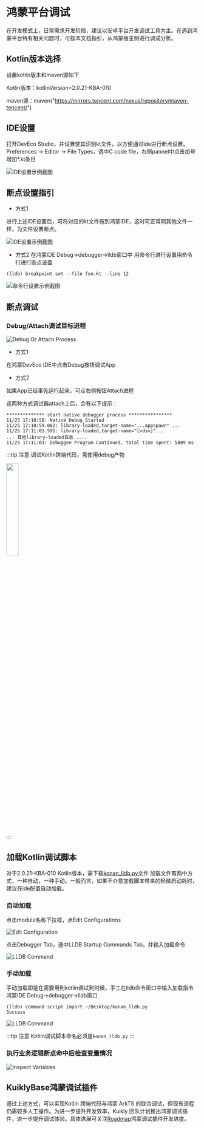 # 鸿蒙平台调试

在开发模式上，日常需求开发阶段，建议以安卓平台开发调试工具为主。在遇到鸿蒙平台特有相关问题时，可按本文档指引，从鸿蒙宿主侧进行调试分析。

## Kotlin版本选择

设置kotlin版本和maven源如下

Kotlin版本：kotlinVersion=2.0.21-KBA-010

maven源：maven("https://mirrors.tencent.com/nexus/repository/maven-tencent/")


## IDE设置

打开DevEco Studio，并设置使其识别kt文件，以方便通过ide进行断点设置。
Preferences -> Editor -> File Types，选中C code file，右侧pannel中点击加号增加*.kt条目

![IDE设置示例截图](./img/ohos-debug-ide-setting.png)


## 断点设置指引

* 方式1

进行上述IDE设置后，可将对应的kt文件拖到鸿蒙IDE，这时可正常同其他文件一样，为文件设置断点。

![IDE设置示例截图](./img/ohos-debug-breakpoint-1.png)

* 方式2
在鸿蒙IDE Debug->debugger->lldb窗口中 用命令行进行设置用命令行进行断点设置

``` shell
(lldb) breakpoint set --file foo.kt --line 12
```
![命令行设置示例截图](./img/ohos-debug-breakpoint-2.png)

## 断点调试

### Debug/Attach调试目标进程

![Debug Or Attach Process](./img/ohos-debug-attach.png)
* 方式1

在鸿蒙DevEco IDE中点击Debug按钮调试App

* 方式2

如果App已经事先运行起来，可点右侧按钮Attach进程

这两种方式调试器attach上后，会有以下提示：

``` log
************** start native debugger process ****************
11/25 17:10:58: Native Debug Started
11/25 17:10:59.002: library-loaded,target-name="...appspawn" ...
11/25 17:11:03.591: library-loaded,target-name="[vdso]"...
... 其他library-loaded日志 ....
11/25 17:11:03: Debuggee Program Continued, total time spent: 5809 ms
```
:::tip 注意
调试Kotlin跨端代码，需使用debug产物
<div>
<img src="./img/so_dir.png" width="25%">
</div>
:::

## 加载Kotlin调试脚本
对于2.0.21-KBA-010 Kotlin版本，需下载[konan_lldb.py](https://vfiles.gtimg.cn/wuji_dashboard/xy/starter/2a6c8dff.py)文件
加载文件有两中方式，一种自动，一种手动，一般而言，如果不介意加载脚本带来的轻微启动耗时，建议在ide配置自动加载。

### 自动加载

点击module名称下拉框，点Edit Configurations

![Edit Configuration](./img/ohos-debug-edit-config.png)

点击Debugger Tab，选中LLDB Startup Commands Tab，并输入加载命令

![LLDB Command](./img/ohos-debug-lldb-command.png)


### 手动加载
手动加载即是在需要用到kotlin调试到时候，手工在lldb命令窗口中输入加载指令
鸿蒙IDE Debug->debugger->lldb窗口

``` shell
(lldb) command script import ~/Desktop/konan_lldb.py
Success
```
![LLDB Command](./img/ohos-lldb-commond.png)

:::tip 注意
Kotlin调试脚本命名必须是``konan_lldb.py``
:::

### 执行业务逻辑断点命中后检查变量情况

![Inspect Variables](./img/ohos-debug-inspect.png)

## KuiklyBase鸿蒙调试插件
通过上述方式，可以实现Kotlin 跨端代码与鸿蒙 ArkTS 的联合调试，但现有流程仍需较多人工操作。为进一步提升开发效率，Kuikly 团队计划推出鸿蒙调试插件，进一步提升调试体验。具体进展可关注[Roadmap](../Blog/roadmap2025.md)鸿蒙调试插件开发进度。